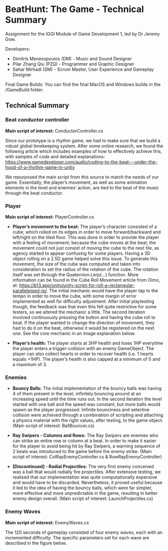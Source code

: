 # BeatHunt: The Game - Technical Summary
Assignment for the IGGI Module of Game Development 1, led by Dr Jeremy Gow. 

Developers: 
- Dimitris Menexopoulos (DM) - Music and Sound Designer
- Pilar Zhang Qiu (PZQ) - Programmer and Graphic Designer
- Sahar Mirhadi (SM) - Scrum Master, User Experience and Gameplay Designer 

Final Game Builds: You can find the final MacOS and Windows builds in the /GameBuild folder.

## Technical Summary
### Beat conductor controller

**Main script of interest:** ConductorController.cs

Since our prototype is a rhythm game, we had to make sure that we build a robust global timekeeping system. After some online research, we found the following article which includes examples of how to effectively achieve this, with samples of code and detailed explanations:
https://www.gamedeveloper.com/audio/coding-to-the-beat---under-the-hood-of-a-rhythm-game-in-unity

We repurposed the main script from this source to match the needs of our game. Essentially, the player’s movement, as well as some animation elements in the level and enemies’ action, are tied to the beat of the music through the beat conductor. 


### Player

**Main script of interest:** PlayerController.cs

- **Player’s movement to the beat:** The player’s character consisted of a cube, which rolled on its edges in order to move forward/backward and left/right on the tiled floor. This was done in order to provide the player with a feeling of movement; because the cube moves at the beat, the movement could not just consist of moving the cube to the next tile, as agency started to appear confusing for some players. Having a 3D object rolling on a 2.5D game helped solve this issue. To generate this movement, the size of the cube was computed and taken into consideration to set the radius of the rotation of the cube. The rotation itself was set through the Quaternion.Lerp(...) function. More information can be found in the Cube Roll Movement article from Oimo, at: https://b13.app/unity/unity-script-for-roll-a-rectangular-parallelpiped-jp/. The initial mechanic would have the player tap to the tempo in order to move the cube, with some margin of error implemented as well for difficulty adjustment. After initial playtesting though, the feedback was that even this felt quite restrictive for some testers, so we altered the mechanic a little. The second iteration involved continuously pressing the button and having the cube roll to beat. If the player wanted to change the direction of movement, they had to do it on the beat, otherwise it would be registered on the next one. See the core mechanic in an image explanation below.


- **Player’s health:** The player starts at 3HP health and loses 1HP everytime the player enters a trigger-collision with an enemy GameObject. The player can also collect hearts in order to recover health (i.e. 1 hearts equals +1HP). The player’s health is also capped at a minimum of 0 and a maximum of 3.


### Enemies

- **Bouncy Balls:** The initial implementation of the bouncy balls was having 4 of them present in the level, infinitely bouncing around at an increasing speed until the time runs out. In the second iteration the level started with one ball and the speed was constant, but more balls would spawn as the player progressed. Infinite bounciness and selective collision were achieved through a combination of scripting and attaching a physics material with the right values, after testing, to the game object. (Main script of interest: BallBouncer.cs)


- **Ray Swipers - Columns and Rows:** The Ray Swipers are enemies who can strike an entire row or column at a beat. In order to make it easier for the player to avoid being hit by Ray Swipers, a warning sequence of 2 beats was introduced to the game before the enemy strike. (Main script of interest: ColRayEnemyController.cs & RowRayEnemyController)


- **[Discontinued] - Radial Projectiles:** The very first enemy conceived was a ball that would radially fire projectiles. After extensive testing, we realised that our implementation was quite computationally expensive and would have to be discarded. Nevertheless, it proved useful because it led to the idea of having the bouncy balls, which were far simpler, more effective and more unpredictable in the game, resulting in better enemy design overall. (Main script of interest: LaunchProjectiles.cs)


### Enemy Waves

**Main script of interest:** EnemyWaves.cs

The 120 seconds of gameplay consisted of four enemy waves, each with an incremented difficulty. The specific parameters set for each wave are described in the figure below.
